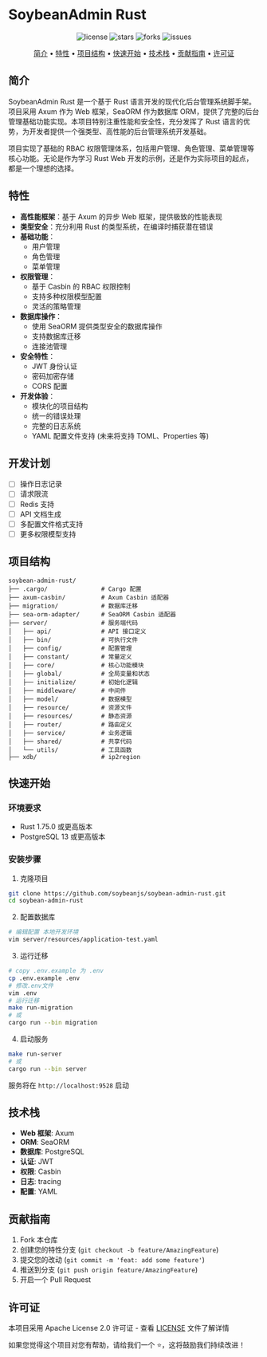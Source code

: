 # SoybeanAdmin Rust

<!-- markdownlint-disable-next-line -->
<div align="center">

![license](https://img.shields.io/badge/license-Apache--2.0-blue.svg)
![stars](https://img.shields.io/github/stars/soybeanjs/soybean-admin-rust.svg)
![forks](https://img.shields.io/github/forks/soybeanjs/soybean-admin-rust.svg)
![issues](https://img.shields.io/github/issues/soybeanjs/soybean-admin-rust.svg)

[简介](#简介) •
[特性](#特性) •
[项目结构](#项目结构) •
[快速开始](#快速开始) •
[技术栈](#技术栈) •
[贡献指南](#贡献指南) •
[许可证](#许可证)

</div>

## 简介

SoybeanAdmin Rust 是一个基于 Rust 语言开发的现代化后台管理系统脚手架。项目采用 Axum 作为 Web 框架，SeaORM 作为数据库 ORM，提供了完整的后台管理基础功能实现。本项目特别注重性能和安全性，充分发挥了 Rust 语言的优势，为开发者提供一个强类型、高性能的后台管理系统开发基础。

项目实现了基础的 RBAC 权限管理体系，包括用户管理、角色管理、菜单管理等核心功能。无论是作为学习 Rust Web 开发的示例，还是作为实际项目的起点，都是一个理想的选择。

## 特性

- **高性能框架**：基于 Axum 的异步 Web 框架，提供极致的性能表现
- **类型安全**：充分利用 Rust 的类型系统，在编译时捕获潜在错误
- **基础功能**：
  - 用户管理
  - 角色管理
  - 菜单管理
- **权限管理**：
  - 基于 Casbin 的 RBAC 权限控制
  - 支持多种权限模型配置
  - 灵活的策略管理
- **数据库操作**：
  - 使用 SeaORM 提供类型安全的数据库操作
  - 支持数据库迁移
  - 连接池管理
- **安全特性**：
  - JWT 身份认证
  - 密码加密存储
  - CORS 配置
- **开发体验**：
  - 模块化的项目结构
  - 统一的错误处理
  - 完整的日志系统
  - YAML 配置文件支持 (未来将支持 TOML、Properties 等)

## 开发计划

- [ ] 操作日志记录
- [ ] 请求限流
- [ ] Redis 支持
- [ ] API 文档生成
- [ ] 多配置文件格式支持
- [ ] 更多权限模型支持

## 项目结构

```tree
soybean-admin-rust/
├── .cargo/               # Cargo 配置
├── axum-casbin/          # Axum Casbin 适配器
├── migration/            # 数据库迁移
├── sea-orm-adapter/      # SeaORM Casbin 适配器
├── server/               # 服务端代码
│   ├── api/              # API 接口定义
│   ├── bin/              # 可执行文件
│   ├── config/           # 配置管理
│   ├── constant/         # 常量定义
│   ├── core/             # 核心功能模块
│   ├── global/           # 全局变量和状态
│   ├── initialize/       # 初始化逻辑
│   ├── middleware/       # 中间件
│   ├── model/            # 数据模型
│   ├── resource/         # 资源文件
│   ├── resources/        # 静态资源
│   ├── router/           # 路由定义
│   ├── service/          # 业务逻辑
│   ├── shared/           # 共享代码
│   └── utils/            # 工具函数
├── xdb/                  # ip2region
```

## 快速开始

### 环境要求

- Rust 1.75.0 或更高版本
- PostgreSQL 13 或更高版本

### 安装步骤

1. 克隆项目

```bash
git clone https://github.com/soybeanjs/soybean-admin-rust.git
cd soybean-admin-rust
```

2. 配置数据库

```bash
# 编辑配置 本地开发环境
vim server/resources/application-test.yaml
```

3. 运行迁移

```bash
# copy .env.example 为 .env
cp .env.example .env
# 修改.env文件
vim .env
# 运行迁移
make run-migration
# 或
cargo run --bin migration
```

4. 启动服务

```bash
make run-server
# 或
cargo run --bin server
```

服务将在 `http://localhost:9528` 启动

## 技术栈

- **Web 框架**: Axum
- **ORM**: SeaORM
- **数据库**: PostgreSQL
- **认证**: JWT
- **权限**: Casbin
- **日志**: tracing
- **配置**: YAML

## 贡献指南

1. Fork 本仓库
2. 创建您的特性分支 (`git checkout -b feature/AmazingFeature`)
3. 提交您的改动 (`git commit -m 'feat: add some feature'`)
4. 推送到分支 (`git push origin feature/AmazingFeature`)
5. 开启一个 Pull Request

## 许可证

本项目采用 Apache License 2.0 许可证 - 查看 [LICENSE](LICENSE) 文件了解详情

如果您觉得这个项目对您有帮助，请给我们一个 ⭐️，这将鼓励我们持续改进！
